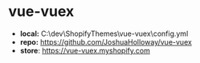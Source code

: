# vue-vuex

- **local:**   C:\dev\ShopifyThemes\vue-vuex\config.yml
- **repo:**    https://github.com/JoshuaHolloway/vue-vuex
- **store**:   https://vue-vuex.myshopify.com
